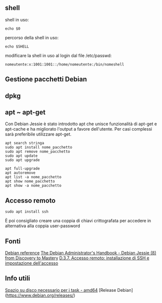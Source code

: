 ## shell
shell in uso:
```
echo $0
```

percorso della shell in uso:
```
echo $SHELL
```

modificare la shell in uso al login dal file /etc/passwd:
```
nomeutente:x:1001:1001::/home/nomeutente:/bin/nomeshell
```

## Gestione pacchetti Debian

## dpkg

## apt ~ apt-get

Con Debian Jessie è stato introdotto apt che unisce funzionalità di apt-get e apt-cache e ha migliorato l'output a favore dell'utente. Per casi complessi sarà preferibile utilizzare apt-get. 

```
apt search stringa
sudo apt install nome_pacchetto
sudo apt remove nome_pacchetto
sudo apt update
sudo apt upgrade

apt full-upgrade
apt autoremove
apt list -a nome_pacchetto
apt show nome_pacchetto
apt show -a nome_pacchetto
```

## Accesso remoto
```
sudo apt install ssh
```
È poi consigliato creare una coppia di chiavi crittografata per accedere in alternativa alla coppia user-password

## Fonti
[Debian reference](https://www.debian.org/doc/manuals/debian-reference/)
[The Debian Administrator's Handbook - Debian Jessie (8) from Discovery to Mastery](https://www.debian.org/doc/manuals/debian-handbook/index.en.html)
[D.3.7. Accesso remoto: installazione di SSH e impostazione dell'accesso](https://www.debian.org/releases/stable/amd64/apds03.it.html#idm4535)


## Info utili
[Spazio su disco necessario per i task - amd64](https://www.debian.org/releases/stable/amd64/apds02.it.html)
[Release Debian] (https://www.debian.org/releases/)
